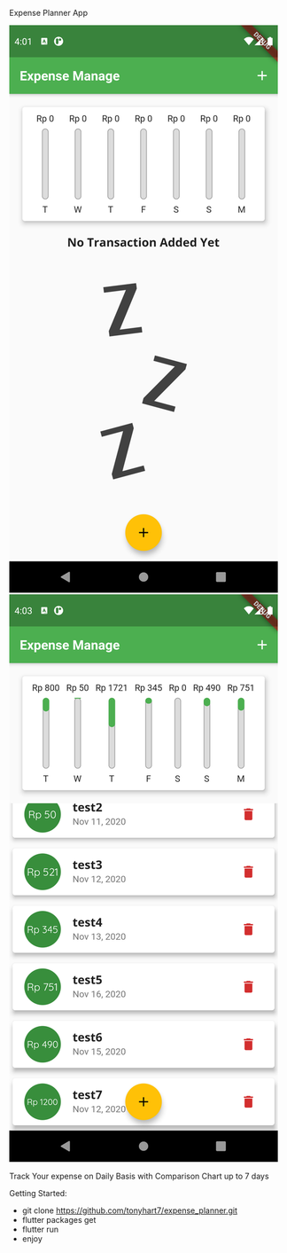Expense Planner App 

![alt text](https://raw.githubusercontent.com/tonyhart7/expense_planner/assets/image/test1.png)
![alt text](https://raw.githubusercontent.com/tonyhart7/expense_planner/assets/image/test2.png)

Track Your expense on Daily Basis with Comparison Chart up to 7 days 

Getting Started: 

- git clone https://github.com/tonyhart7/expense_planner.git
- flutter packages get
- flutter run 
- enjoy
